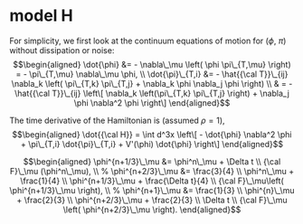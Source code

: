 # model H







For simplicity, we first look at the continuum equations of motion for
($\phi$, $\pi$) without dissipation or noise:
$$\begin{aligned}
    \dot{\phi} &= - \nabla\_\mu \left( \phi \pi\_{T,\mu} \right) = - \pi\_{T,\mu}  \nabla\_\mu \phi, \\
    \dot{\pi}\_{T,i} &= - \hat{{\cal T}}\_{ij} \nabla_k \left( \pi\_{T,k} \pi\_{T,j} + \nabla_k \phi \nabla_j \phi \right) \\
    & = - \hat{{\cal T}}\_{ij} \left\[ \nabla_k \left(\pi\_{T,k} \pi\_{T,j} \right) + \nabla_j \phi \nabla^2 \phi \right\] 
\end{aligned}$$

The time derivative of the Hamiltonian is (assumed *ρ* = 1),
$$\begin{aligned}
    \dot{{\cal H}} = \int d^3x  \left\[ - \dot{\phi}  \nabla^2 \phi + \pi\_{T,i} \dot{\pi}\_{T,i} + V'(\phi)  \dot{\phi} \right\]
\end{aligned}$$


$$\begin{aligned}
    \phi^{n+1/3}\_\mu &= \phi^n\_\mu + \Delta t \\ {\cal F}\_\mu (\phi^n\_\mu), \\
    %
    \phi^{n+2/3}\_\mu &= \frac{3}{4} \\ \phi^n\_\mu + \frac{1}{4} \\ \phi^{n+1/3}\_\mu + \frac{\Delta t}{4} \\ {\cal F}\_\mu\left( \phi^{n+1/3}\_\mu \right), \\
    %
    \phi^{n+1}\_\mu &= \frac{1}{3} \\ \phi^{n}\_\mu + \frac{2}{3} \\ \phi^{n+2/3}\_\mu + \frac{2}{3} \\ \Delta t \\ {\cal F}\_\mu \left( \phi^{n+2/3}\_\mu \right).
\end{aligned}$$
